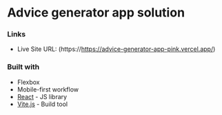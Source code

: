 # Advice generator app solution

### Links

- Live Site URL: (https://https://advice-generator-app-pink.vercel.app/)

### Built with

- Flexbox
- Mobile-first workflow
- [React](https://reactjs.org/) - JS library
- [Vite.js](https://vitejs.dev/) - Build tool

